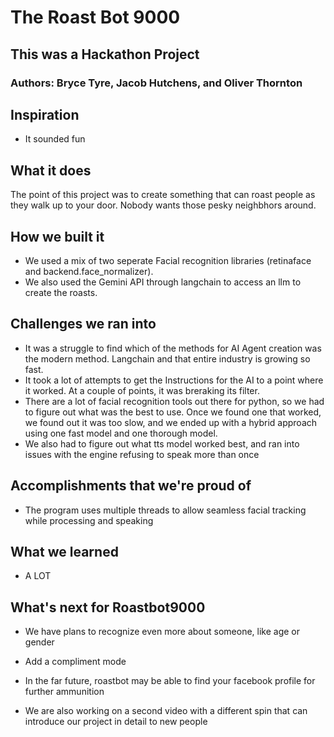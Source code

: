 # The Roast Bot 9000
## This was a Hackathon Project
### Authors: Bryce Tyre, Jacob Hutchens, and Oliver Thornton

## Inspiration
- It sounded fun

## What it does
The point of this project was to create something that can roast people as they walk up to your door. Nobody wants those pesky neighbhors around.

## How we built it
- We used a mix of two seperate Facial recognition libraries (retinaface and backend.face_normalizer).
- We also used the Gemini API through langchain to access an llm to create the roasts.

## Challenges we ran into
- It was a struggle to find which of the methods for AI Agent creation was the modern method. Langchain and that entire industry is growing so fast.
- It took a lot of attempts to get the Instructions for the AI to a point where it worked. At a couple of points, it was breraking its filter.
- There are a lot of facial recognition tools out there for python, so we had to figure out what was the best to use. Once we found one that worked, we found out it was too slow, and we ended up with a hybrid approach using one fast model and one thorough model.
- We also had to figure out what tts model worked best, and ran into issues with the engine refusing to speak more than once

## Accomplishments that we're proud of
 - The program uses multiple threads to allow seamless facial tracking while processing and speaking

## What we learned
- A LOT

## What's next for Roastbot9000
- We have plans to recognize even more about someone, like age or gender
- Add a compliment mode
- In the far future, roastbot may be able to find your facebook profile for further ammunition

- We are also working on a second video with a different spin that can introduce our project in detail to new people
